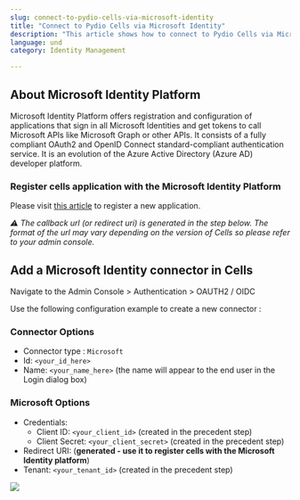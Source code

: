 ```yaml
---
slug: connect-to-pydio-cells-via-microsoft-identity
title: "Connect to Pydio Cells via Microsoft Identity"
description: "This article shows how to connect to Pydio Cells via Microsoft Identity."
language: und
category: Identity Management

---
```

## About Microsoft Identity Platform

Microsoft Identity Platform offers registration and configuration of applications that sign in all Microsoft Identities and get tokens to call Microsoft APIs like Microsoft Graph or other APIs. It consists of a fully compliant OAuth2 and OpenID Connect standard-compliant authentication service. It is an evolution of the Azure Active Directory (Azure AD) developer platform.

### Register cells application with the Microsoft Identity Platform
Please visit [this article](https://docs.microsoft.com/en-us/graph/auth-register-app-v2) to register a new application.

*:warning: The callback url (or redirect uri) is generated in the step below. The format of the url may vary depending on the version of Cells so please refer to your admin console.*

## Add a Microsoft Identity connector in Cells

Navigate to the Admin Console > Authentication > OAUTH2 / OIDC

Use the following configuration example to create a new connector :

### Connector Options
- Connector type : ```Microsoft```
- Id: ```<your_id_here>```
- Name: ```<your_name_here>``` (the name will appear to the end user in the Login dialog box)

### Microsoft Options
- Credentials:
  - Client ID: ```<your_client_id>``` (created in the precedent step)
  - Client Secret: ```<your_client_secret>``` (created in the precedent step)
- Redirect URI: (**generated - use it to register cells with the Microsoft Identity platform**)
- Tenant: ```<your_tenant_id>``` (created in the precedent step)

![](../images/connectors/connector_azure_01.png)